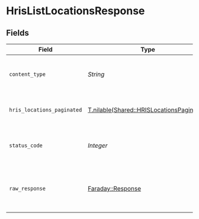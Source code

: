 # HrisListLocationsResponse


## Fields

| Field                                                                                      | Type                                                                                       | Required                                                                                   | Description                                                                                |
| ------------------------------------------------------------------------------------------ | ------------------------------------------------------------------------------------------ | ------------------------------------------------------------------------------------------ | ------------------------------------------------------------------------------------------ |
| `content_type`                                                                             | *String*                                                                                   | :heavy_check_mark:                                                                         | HTTP response content type for this operation                                              |
| `hris_locations_paginated`                                                                 | [T.nilable(Shared::HRISLocationsPaginated)](../../models/shared/hrislocationspaginated.md) | :heavy_minus_sign:                                                                         | The list of Locations was retrieved.                                                       |
| `status_code`                                                                              | *Integer*                                                                                  | :heavy_check_mark:                                                                         | HTTP response status code for this operation                                               |
| `raw_response`                                                                             | [Faraday::Response](https://www.rubydoc.info/gems/faraday/Faraday/Response)                | :heavy_check_mark:                                                                         | Raw HTTP response; suitable for custom response parsing                                    |